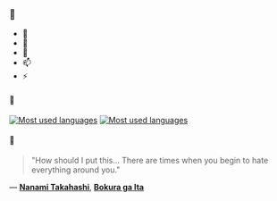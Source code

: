 ### 👋

- 🔭
- 🌱
- 💬
- 📫
- ⚡

#### 🧏

[![Most used languages](https://github-readme-stats-aynah.vercel.app/api/top-langs/?username=aynh&theme=solarized-dark&langs_count=6&layout=compact&hide_title=true)](https://github.com/anuraghazra/github-readme-stats#gh-dark-mode-only)
[![Most used languages](https://github-readme-stats-aynah.vercel.app/api/top-langs/?username=aynh&theme=solarized-light&langs_count=6&layout=compact&hide_title=true)](https://github.com/anuraghazra/github-readme-stats#gh-light-mode-only)

#### 💬

> "How should I put this... There are times when you begin to hate everything around you."

&mdash; [**Nanami Takahashi**](https://myanimelist.net/character.php?q=Nanami%20Takahashi&cat=character), [**Bokura ga Ita**](https://myanimelist.net/search/all?q=Bokura%20ga%20Ita&cat=all)
